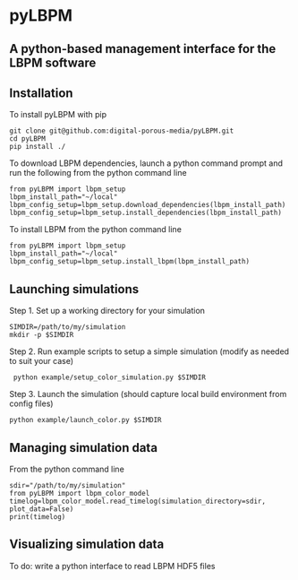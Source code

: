 # pyLBPM

## A python-based management interface for the LBPM software

## Installation
To install pyLBPM with pip

```
git clone git@github.com:digital-porous-media/pyLBPM.git
cd pyLBPM
pip install ./
```

To download LBPM dependencies, launch a python command prompt and run the following from the python command line

```
from pyLBPM import lbpm_setup
lbpm_install_path="~/local"
lbpm_config_setup=lbpm_setup.download_dependencies(lbpm_install_path)
lbpm_config_setup=lbpm_setup.install_dependencies(lbpm_install_path)
```

To install LBPM from the python command line
```
from pyLBPM import lbpm_setup
lbpm_install_path="~/local"
lbpm_config_setup=lbpm_setup.install_lbpm(lbpm_install_path)
```

## Launching simulations
Step 1. Set up a working directory for your simulation
```
SIMDIR=/path/to/my/simulation
mkdir -p $SIMDIR
```
Step 2. Run example scripts to setup a simple simulation (modify as needed to suit your case)
```
 python example/setup_color_simulation.py $SIMDIR
```
Step 3.
Launch the simulation (should capture local build environment from config files)
```
python example/launch_color.py $SIMDIR
```

## Managing simulation data

From the python command line
```
sdir="/path/to/my/simulation"
from pyLBPM import lbpm_color_model
timelog=lbpm_color_model.read_timelog(simulation_directory=sdir, plot_data=False)
print(timelog)
```


## Visualizing simulation data

To do: write a python interface to read LBPM HDF5 files
